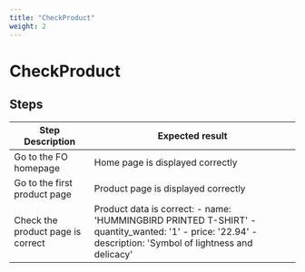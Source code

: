 ```yaml
---
title: "CheckProduct"
weight: 2
---
```


# CheckProduct
## Steps
| Step Description | Expected result |
| ----- | ----- |
| Go to the FO homepage | Home page is displayed correctly |
| Go to the first product page | Product page is displayed correctly |
| Check the product page is correct | Product data is correct: - name: 'HUMMINGBIRD PRINTED T-SHIRT' - quantity_wanted: '1' - price: '22.94' - description: 'Symbol of lightness and delicacy' |

